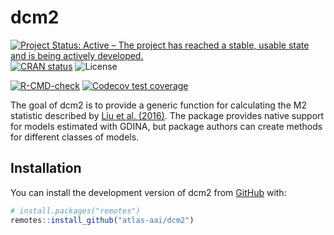 
<!-- README.md is generated from README.Rmd. Please edit that file -->

# dcm2

<!-- badges: start -->

[![Project Status: Active – The project has reached a stable, usable
state and is being actively
developed.](https://www.repostatus.org/badges/latest/active.svg)](https://www.repostatus.org/#active)
[![CRAN
status](https://www.r-pkg.org/badges/version/dcm2)](https://CRAN.R-project.org/package=dcm2)
![License](https://img.shields.io/badge/License-MIT-blue.svg)

[![R-CMD-check](https://github.com/atlas-aai/dcm2/actions/workflows/R-CMD-check.yaml/badge.svg)](https://github.com/atlas-aai/dcm2/actions/workflows/R-CMD-check.yaml)
[![Codecov test
coverage](https://codecov.io/gh/atlas-aai/dcm2/branch/main/graph/badge.svg)](https://app.codecov.io/gh/atlas-aai/dcm2?branch=main)
<!-- badges: end -->

The goal of dcm2 is to provide a generic function for calculating the M2
statistic described by [Liu et
al. (2016)](https://doi.org/10.3102/1076998615621293). The package
provides native support for models estimated with GDINA, but package
authors can create methods for different classes of models.

## Installation

You can install the development version of dcm2 from
[GitHub](https://github.com/) with:

``` r
# install.packages("remotes")
remotes::install_github("atlas-aai/dcm2")
```
